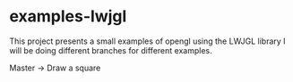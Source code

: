 # examples-lwjgl

This project presents a small examples of opengl using the LWJGL library
I will be doing different branches for different examples.

Master -> Draw a square
